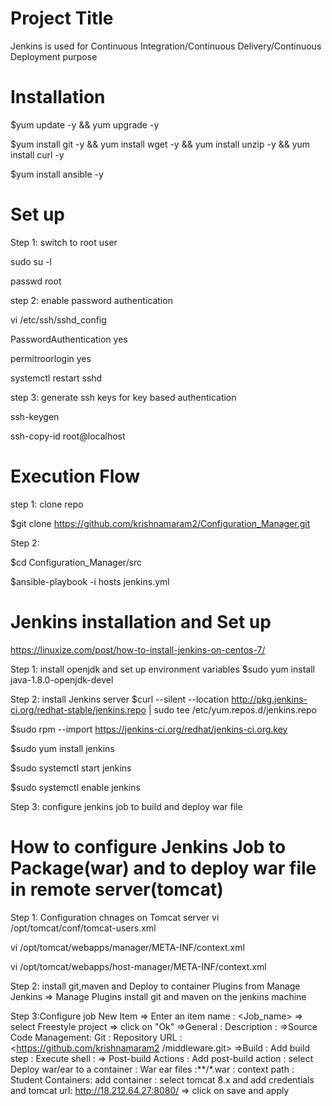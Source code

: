# Project Title

Jenkins is used for Continuous Integration/Continuous Delivery/Continuous Deployment purpose


Installation 
==============================

$yum update -y && yum upgrade -y

$yum install git -y && yum install wget -y && yum install unzip -y && yum install curl -y

$yum install ansible -y

Set up
==============

Step 1: switch to root user

sudo su -l

passwd root

step 2: enable password authentication

vi /etc/ssh/sshd_config

PasswordAuthentication yes

permitroorlogin yes

systemctl restart sshd

step 3: generate ssh keys for key based authentication

ssh-keygen

ssh-copy-id root@localhost


Execution Flow
=======================
step 1: clone repo

$git clone https://github.com/krishnamaram2/Configuration_Manager.git

Step 2:

$cd Configuration_Manager/src

$ansible-playbook -i hosts jenkins.yml



Jenkins installation and Set up
=====================================

https://linuxize.com/post/how-to-install-jenkins-on-centos-7/


Step 1: install openjdk and set up environment variables
$sudo yum install java-1.8.0-openjdk-devel

Step 2: install Jenkins server
$curl --silent --location http://pkg.jenkins-ci.org/redhat-stable/jenkins.repo | sudo tee /etc/yum.repos.d/jenkins.repo

$sudo rpm --import https://jenkins-ci.org/redhat/jenkins-ci.org.key

$sudo yum install jenkins

$sudo systemctl start jenkins

$sudo systemctl enable jenkins

Step 3: configure jenkins job to build and deploy war file
















# How to configure Jenkins Job to Package(war) and to deploy war file in remote server(tomcat)
Step 1: Configuration chnages on Tomcat server
vi /opt/tomcat/conf/tomcat-users.xml
<role rolename="manager-script"/>
<role rolename="manager-gui"/>
<role rolename="admin-gui"/>
<user username="admin" password="admin_123" roles="manager-gui"/>
<user username="admin" password="admin_123" roles="admin-gui"/>
 <user username="admin" password="admin_123" roles="manager-script" />

vi /opt/tomcat/webapps/manager/META-INF/context.xml 
<!--  <Valve className="org.apache.catalina.valves.RemoteAddrValve"
         allow="127\.\d+\.\d+\.\d+|::1|0:0:0:0:0:0:0:1" /> -->

 vi /opt/tomcat/webapps/host-manager/META-INF/context.xml
<!--  <Valve className="org.apache.catalina.valves.RemoteAddrValve"
         allow="127\.\d+\.\d+\.\d+|::1|0:0:0:0:0:0:0:1" /> -->
         
         
 Step 2: install git,maven and Deploy to container Plugins from Manage Jenkins => Manage Plugins
 install git and maven on the jenkins machine
 
 Step 3:Configure job
 New Item => Enter an item name : <Job_name> => select Freestyle project => click on "Ok"
=>General : Description : <this is my first jenkins job> =>Source Code Management:  Git : Repository URL : <https://github.com/krishnamaram2                                                                                                                                          /middleware.git>
  =>Build : Add build step : Execute shell : <mvn package>  => Post-build Actions : Add post-build action : select Deploy war/ear to a container : War ear files :**/*.war  : context path : Student 
  Containers: add container : select tomcat 8.x and add credentials and tomcat url: http://18.212.64.27:8080/ => click on save and apply
